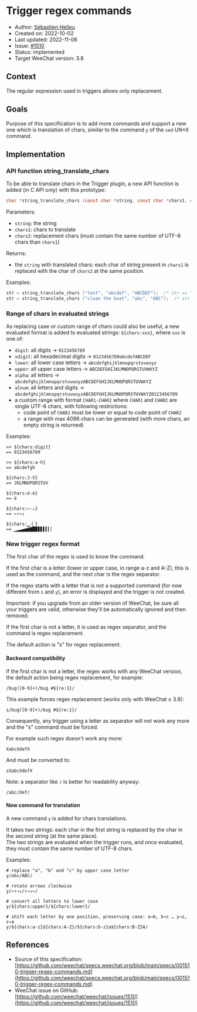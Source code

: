 # Trigger regex commands

- Author: [Sébastien Helleu](https://github.com/flashcode)
- Created on: 2022-10-02
- Last updated: 2022-11-06
- Issue: [#1510](https://github.com/weechat/weechat/issues/1510)
- Status: implemented
- Target WeeChat version: 3.8

## Context

The regular expression used in triggers allows only replacement.

## Goals

Purpose of this specification is to add more commands and support a new
one which is translation of chars, similar to the command `y` of the `sed`
UN*X command.

## Implementation

### API function string_translate_chars

To be able to translate chars in the Trigger plugin, a new API function is
added (in C API only) with this prototype:

```C
char *string_translate_chars (const char *string, const char *chars1, const char *chars2);
```

Parameters:

- `string`: the string
- `chars1`: chars to translate
- `chars2`: replacement chars (must contain the same number of UTF-8 chars than `chars1`)

Returns:

- the `string` with translated chars: each char of string present in `chars1`
  is replaced with the char of `chars2` at the same position.

Examples:

```C
str = string_translate_chars ("test", "abcdef", "ABCDEF");  /* str == "tEst" */
str = string_translate_chars ("clean the boat", "abc", "ABC");  /* str == "CleAn the BoAt" */
```

### Range of chars in evaluated strings

As replacing case or custom range of chars could also be useful, a new evaluated
format is added to evaluated strings: `${chars:xxx}`, where `xxx` is one of:

- `digit`: all digits → `0123456789`
- `xdigit`: all hexadecimal digits → `0123456789abcdefABCDEF`
- `lower`: all lower case letters → `abcdefghijklmnopqrstuvwxyz`
- `upper`: all upper case letters → `ABCDEFGHIJKLMNOPQRSTUVWXYZ`
- `alpha`: all letters → `abcdefghijklmnopqrstuvwxyzABCDEFGHIJKLMNOPQRSTUVWXYZ`
- `alnum`: all letters and digits → `abcdefghijklmnopqrstuvwxyzABCDEFGHIJKLMNOPQRSTUVWXYZ0123456789`
- a custom range with format `CHAR1-CHAR2` where `CHAR1` and `CHAR2` are single UTF-8 chars, with following restrictions:
  - code point of `CHAR1` must be lower or equal to code point of `CHAR2`
  - a range with max 4096 chars can be generated (with more chars, an empty string is returned)

Examples:

```text
>> ${chars:digit}
== 0123456789

>> ${chars:a-h}
== abcdefgh

${chars:J-V}
== JKLMNOPQRSTUV

${chars:é-é}
== é

${chars:←-↓}
== ←↑→↓

${chars:▁-▏}
== ▁▂▃▄▅▆▇█▉▊▋▌▍▎▏
```

### New trigger regex format

The first char of the regex is used to know the command.

If the first char is a letter (lower or upper case, in range a-z and A-Z),
this is used as the command, and the next char is the regex separator.

If the regex starts with a letter that is not a supported command (for now
different from `s` and `y`), an error is displayed and the trigger is not created.

Important: if you upgrade from an older version of WeeChat, be sure all your
triggers are valid, otherwise they'll be automatically ignored and then removed.

If the first char is not a letter, it is used as regex separator, and the
command is regex replacement.

The default action is "s" for regex replacement.

#### Backward compatibility

If the first char is not a letter, the regex works with any WeeChat version,
the default action being regex replacement, for example:

```text
/bug([0-9]+)/bug #${re:1}/
```

This example forces regex replacement (works only with WeeChat ≥ 3.8):

```text
s/bug([0-9]+)/bug #${re:1}/
```

Consequently, any trigger using a letter as separator will not work any more
and the "s" command must be forced.

For example such regex doesn't work any more:

```text
XabcXdefX
```

And must be converted to:

```text
sXabcXdefX
```

Note: a separator like `/` is better for readability anyway:

```text
/abc/def/
```

#### New command for translation

A new command `y` is added for chars translations.

It takes two strings: each char in the first string is replaced by the char
in the second string (at the same place).\
The two strings are evaluated when the trigger runs, and once evaluated, they
must contain the same number of UTF-8 chars.

Examples:

```text
# replace "a", "b" and "c" by upper case letter
y/abc/ABC/

# rotate arrows clockwise
y/←↑→↓/↑→↓←/

# convert all letters to lower case
y/${chars:upper}/${chars:lower}/

# shift each letter by one position, preserving case: a→b, b→c … y→z, z→a
y/${chars:a-z}${chars:A-Z}/${chars:b-z}a${chars:B-Z}A/
```

## References

- Source of this specification: [https://github.com/weechat/specs.weechat.org/blob/main/specs/001510-trigger-regex-commands.md](https://github.com/weechat/specs.weechat.org/blob/main/specs/001510-trigger-regex-commands.md)
- WeeChat issue on GitHub: [https://github.com/weechat/weechat/issues/1510](https://github.com/weechat/weechat/issues/1510)
